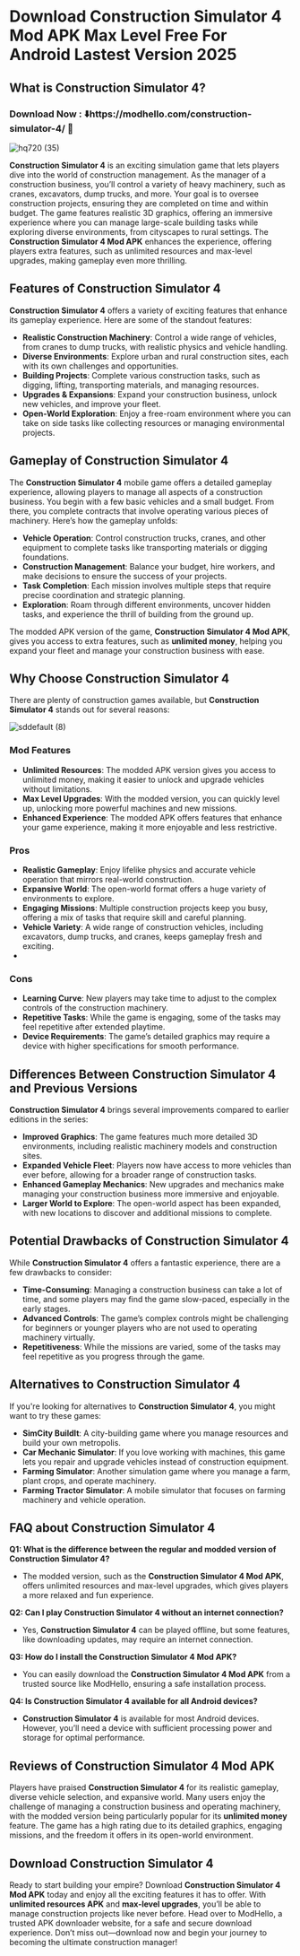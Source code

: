 # Download Construction Simulator 4 Mod APK Max Level Free For Android Lastest Version 2025

## What is Construction Simulator 4?


### Download Now : ⬇️https://modhello.com/construction-simulator-4/ 📲
![hq720 (35)](https://github.com/user-attachments/assets/a2372f50-aaf1-41ee-97fe-efd890f4bbdc)

**Construction Simulator 4** is an exciting simulation game that lets players dive into the world of construction management. As the manager of a construction business, you’ll control a variety of heavy machinery, such as cranes, excavators, dump trucks, and more. Your goal is to oversee construction projects, ensuring they are completed on time and within budget. The game features realistic 3D graphics, offering an immersive experience where you can manage large-scale building tasks while exploring diverse environments, from cityscapes to rural settings. The **Construction Simulator 4 Mod APK** enhances the experience, offering players extra features, such as unlimited resources and max-level upgrades, making gameplay even more thrilling.

## Features of Construction Simulator 4

**Construction Simulator 4** offers a variety of exciting features that enhance its gameplay experience. Here are some of the standout features:

- **Realistic Construction Machinery**: Control a wide range of vehicles, from cranes to dump trucks, with realistic physics and vehicle handling.
- **Diverse Environments**: Explore urban and rural construction sites, each with its own challenges and opportunities.
- **Building Projects**: Complete various construction tasks, such as digging, lifting, transporting materials, and managing resources.
- **Upgrades & Expansions**: Expand your construction business, unlock new vehicles, and improve your fleet.
- **Open-World Exploration**: Enjoy a free-roam environment where you can take on side tasks like collecting resources or managing environmental projects.

## Gameplay of Construction Simulator 4

The **Construction Simulator 4** mobile game offers a detailed gameplay experience, allowing players to manage all aspects of a construction business. You begin with a few basic vehicles and a small budget. From there, you complete contracts that involve operating various pieces of machinery. Here’s how the gameplay unfolds:

- **Vehicle Operation**: Control construction trucks, cranes, and other equipment to complete tasks like transporting materials or digging foundations.
- **Construction Management**: Balance your budget, hire workers, and make decisions to ensure the success of your projects.
- **Task Completion**: Each mission involves multiple steps that require precise coordination and strategic planning.
- **Exploration**: Roam through different environments, uncover hidden tasks, and experience the thrill of building from the ground up.

The modded APK version of the game, **Construction Simulator 4 Mod APK**, gives you access to extra features, such as **unlimited money**, helping you expand your fleet and manage your construction business with ease.

## Why Choose Construction Simulator 4

There are plenty of construction games available, but **Construction Simulator 4** stands out for several reasons:

![sddefault (8)](https://github.com/user-attachments/assets/0a5aeb3c-bf36-4dad-8cc6-1a612ce2ce7f)


### Mod Features

- **Unlimited Resources**: The modded APK version gives you access to unlimited money, making it easier to unlock and upgrade vehicles without limitations.
- **Max Level Upgrades**: With the modded version, you can quickly level up, unlocking more powerful machines and new missions.
- **Enhanced Experience**: The modded APK offers features that enhance your game experience, making it more enjoyable and less restrictive.

### Pros

- **Realistic Gameplay**: Enjoy lifelike physics and accurate vehicle operation that mirrors real-world construction.
- **Expansive World**: The open-world format offers a huge variety of environments to explore.
- **Engaging Missions**: Multiple construction projects keep you busy, offering a mix of tasks that require skill and careful planning.
- **Vehicle Variety**: A wide range of construction vehicles, including excavators, dump trucks, and cranes, keeps gameplay fresh and exciting.
- 
### Cons

- **Learning Curve**: New players may take time to adjust to the complex controls of the construction machinery.
- **Repetitive Tasks**: While the game is engaging, some of the tasks may feel repetitive after extended playtime.
- **Device Requirements**: The game’s detailed graphics may require a device with higher specifications for smooth performance.

## Differences Between Construction Simulator 4 and Previous Versions

**Construction Simulator 4** brings several improvements compared to earlier editions in the series:

- **Improved Graphics**: The game features much more detailed 3D environments, including realistic machinery models and construction sites.
- **Expanded Vehicle Fleet**: Players now have access to more vehicles than ever before, allowing for a broader range of construction tasks.
- **Enhanced Gameplay Mechanics**: New upgrades and mechanics make managing your construction business more immersive and enjoyable.
- **Larger World to Explore**: The open-world aspect has been expanded, with new locations to discover and additional missions to complete.

## Potential Drawbacks of Construction Simulator 4

While **Construction Simulator 4** offers a fantastic experience, there are a few drawbacks to consider:

- **Time-Consuming**: Managing a construction business can take a lot of time, and some players may find the game slow-paced, especially in the early stages.
- **Advanced Controls**: The game’s complex controls might be challenging for beginners or younger players who are not used to operating machinery virtually.
- **Repetitiveness**: While the missions are varied, some of the tasks may feel repetitive as you progress through the game.

## Alternatives to Construction Simulator 4

If you're looking for alternatives to **Construction Simulator 4**, you might want to try these games:

- **SimCity BuildIt**: A city-building game where you manage resources and build your own metropolis.
- **Car Mechanic Simulator**: If you love working with machines, this game lets you repair and upgrade vehicles instead of construction equipment.
- **Farming Simulator**: Another simulation game where you manage a farm, plant crops, and operate machinery.
- **Farming Tractor Simulator**: A mobile simulator that focuses on farming machinery and vehicle operation.

## FAQ about Construction Simulator 4

**Q1: What is the difference between the regular and modded version of Construction Simulator 4?**

- The modded version, such as the **Construction Simulator 4 Mod APK**, offers unlimited resources and max-level upgrades, which gives players a more relaxed and fun experience.

**Q2: Can I play Construction Simulator 4 without an internet connection?**

- Yes, **Construction Simulator 4** can be played offline, but some features, like downloading updates, may require an internet connection.

**Q3: How do I install the Construction Simulator 4 Mod APK?**

- You can easily download the **Construction Simulator 4 Mod APK** from a trusted source like ModHello, ensuring a safe installation process.

**Q4: Is Construction Simulator 4 available for all Android devices?**

- **Construction Simulator 4** is available for most Android devices. However, you’ll need a device with sufficient processing power and storage for optimal performance.

## Reviews of Construction Simulator 4 Mod APK

Players have praised **Construction Simulator 4** for its realistic gameplay, diverse vehicle selection, and expansive world. Many users enjoy the challenge of managing a construction business and operating machinery, with the modded version being particularly popular for its **unlimited money** feature. The game has a high rating due to its detailed graphics, engaging missions, and the freedom it offers in its open-world environment.

## Download Construction Simulator 4

Ready to start building your empire? Download **Construction Simulator 4 Mod APK** today and enjoy all the exciting features it has to offer. With **unlimited resources APK** and **max-level upgrades**, you’ll be able to manage construction projects like never before. Head over to ModHello, a trusted APK downloader website, for a safe and secure download experience. Don’t miss out—download now and begin your journey to becoming the ultimate construction manager!
